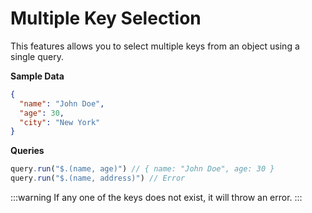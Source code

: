 # Multiple Key Selection

This features allows you to select multiple keys from an object using a single query.

**Sample Data**
```json
{
  "name": "John Doe",
  "age": 30,
  "city": "New York"
}
```

**Queries**
```ts
query.run("$.(name, age)") // { name: "John Doe", age: 30 }
query.run("$.(name, address)") // Error
```

:::warning
If any one of the keys does not exist, it will throw an error.
:::
